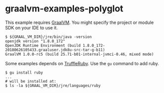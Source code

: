 # graalvm-examples-polyglot

This example requires [GraalVM](https://www.graalvm.org/). You might specify the project or module SDK on your IDE to use it.

```
$ ${GRAAL_VM_DIR}/jre/bin/java -version
openjdk version "1.8.0_172"
OpenJDK Runtime Environment (build 1.8.0_172-20180626105433.graaluser.jdk8u-src-tar-g-b11)
GraalVM 1.0.0-rc5 (build 25.71-b01-internal-jvmci-0.46, mixed mode)
```

Some examples depends on [TruffleRuby](https://www.graalvm.org/docs/reference-manual/languages/ruby/). Use the `gu` command to add ruby.

```
$ gu install ruby
...
# will be installed at:
$ ls -la ${GRAAL_VM_DIR}/jre/languages/ruby
```

